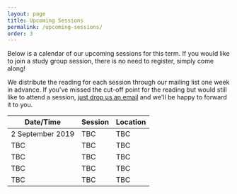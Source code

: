 ```yaml
---
layout: page
title: Upcoming Sessions
permalink: /upcoming-sessions/
order: 3
---
```


Below is a calendar of our upcoming sessions for this term. If you would like to join a study group session, there is no need to register, simply come along!

We distribute the reading for each session through our mailing list one week in advance. If you've missed the cut-off point for the reading but would still like to attend a session, [just drop us an email](mailto:avantgardestudygroup@gmail.com) and we'll be happy to forward it to you.


| Date/Time | Session | Location |
|-----------|---------|----------|
| 2 September 2019       | TBC     | TBC      |
| TBC       | TBC     | TBC      |
| TBC       | TBC     | TBC      |
| TBC       | TBC     | TBC      |
| TBC       | TBC     | TBC      |
